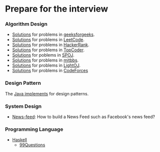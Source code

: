Prepare for the interview
=========================

### Algorithm Design

+ [Solutions](https://github.com/phonism/Interview/tree/master/AlgorithmQuestions/geeksforgeeks) for problems in [geeksforgeeks](http://www.geeksforgeeks.org/).
+ [Solutions](https://github.com/phonism/Interview/tree/master/AlgorithmQuestions/LeetCode) for problems in [LeetCode](http://oj.leetcode.com/problems/).
+ [Solutions](https://github.com/phonism/Interview/tree/master/AlgorithmQuestions/HackerRank) for problems in [HackerRank](https://www.hackerrank.com/).
+ [Solutions](https://github.com/phonism/Interview/tree/master/AlgorithmQuestions/TopCoder) for problems in [TopCoder](https://www.topcoder.com/).
+ [Solutions](https://github.com/phonism/Interview/tree/master/AlgorithmQuestions/SPOJ) for poblems in [SPOJ](http://www.spoj.com/).
+ [Solutions](https://github.com/phonism/Interview/tree/master/AlgorithmQuestions/mitbbs) for problems in [mitbbs](http://www.mitbbs.com/bbsdoc/JobHunting.html).
+ [Solutions](https://github.com/phonism/Interview/tree/master/AlgorithmQuestions/LightOj) for problems in [LightOJ](http://lightoj.com/).
+ [Solutions](https://github.com/phonism/Interview/tree/master/AlgorithmQuestions/CodeForces) for problems in [CodeForces](http://codeforces.com/)


### Design Pattern
The [Java implements](https://github.com/phonism/Interview/tree/master/DesignPattern) for design patterns.


### System Design
+ [News-feed](https://github.com/phonism/Interview/tree/master/SystemDesign/Questions/News-feed): How to build a News Feed such as Facebook's news feed?


### Programming Language

+ [Haskell](https://github.com/phonism/Interview/tree/master/ProgrammingLanguage/Haskell/)
    - [99Questions](https://github.com/phonism/Interview/tree/master/ProgrammingLanguage/Haskell/99Questions)
